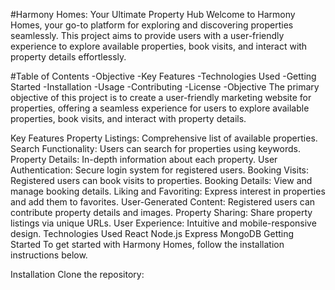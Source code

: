 #Harmony Homes: Your Ultimate Property Hub
Welcome to Harmony Homes, your go-to platform for exploring and discovering properties seamlessly. This project aims to provide users with a user-friendly experience to explore available properties, book visits, and interact with property details effortlessly.

#Table of Contents
-Objective
-Key Features
-Technologies Used
-Getting Started
-Installation
-Usage
-Contributing
-License
-Objective
The primary objective of this project is to create a user-friendly marketing website for properties, offering a seamless experience for users to explore available properties, book visits, and interact with property details.

Key Features
Property Listings: Comprehensive list of available properties.
Search Functionality: Users can search for properties using keywords.
Property Details: In-depth information about each property.
User Authentication: Secure login system for registered users.
Booking Visits: Registered users can book visits to properties.
Booking Details: View and manage booking details.
Liking and Favoriting: Express interest in properties and add them to favorites.
User-Generated Content: Registered users can contribute property details and images.
Property Sharing: Share property listings via unique URLs.
User Experience: Intuitive and mobile-responsive design.
Technologies Used
React
Node.js
Express
MongoDB
Getting Started
To get started with Harmony Homes, follow the installation instructions below.

Installation
Clone the repository:

